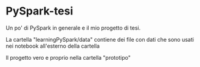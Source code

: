 # PySpark-tesi
Un po' di PySpark in generale e il mio progetto di tesi.

La cartella "learningPySpark/data" contiene dei file con dati che sono usati nei notebook all'esterno della cartella

Il progetto vero e proprio nella cartella "prototipo"

